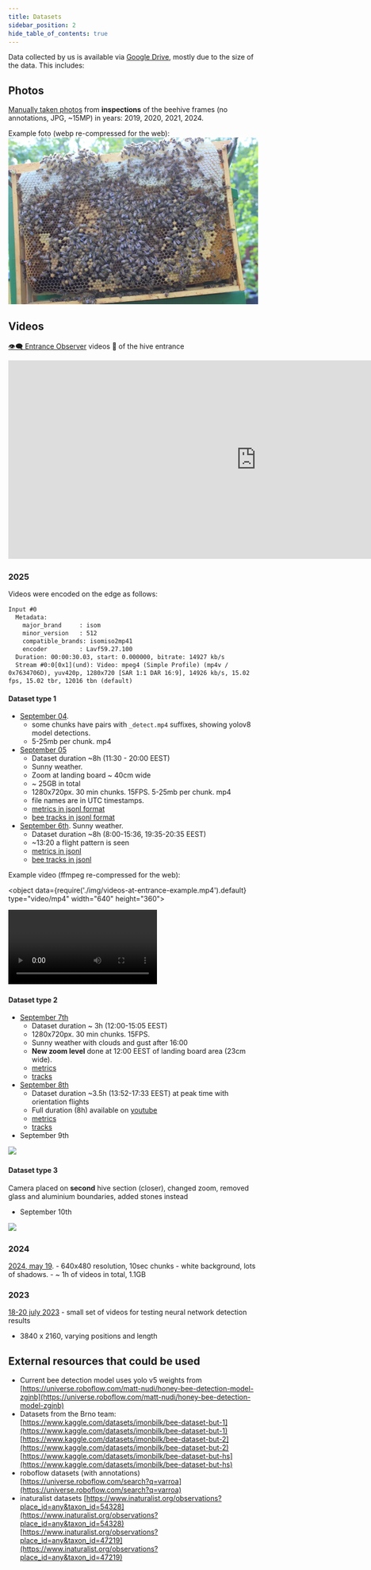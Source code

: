 ```yaml
---
title: Datasets
sidebar_position: 2
hide_table_of_contents: true
---
```

Data collected by us is available via [Google Drive](https://drive.google.com/drive/folders/105PmxDKFUR6NCPLHBkXGdkfcZwWf9ABI?usp=drive_link), mostly due to the size of the data. 
This includes:

## Photos
[Manually taken photos](https://drive.google.com/drive/folders/1exDMgrv8fPcysB4dLQIs-ru7QNW0UPxN?usp=drive_link) from **inspections** of the beehive frames (no annotations, JPG, ~15MP) in years: 2019, 2020, 2021, 2024. 

Example foto (webp re-compressed for the web):
![](img/IMG_4376.webp)

## Videos
[👁️‍🗨️ Entrance Observer](/about/products/entrance_observer/) videos 🎥 of the hive entrance

<iframe width="1000" height="400" src="https://www.youtube.com/embed/oG791JNb1aA" title="YouTube video player" frameborder="0" allow="accelerometer; autoplay; clipboard-write; encrypted-media; gyroscope; picture-in-picture; web-share" referrerpolicy="strict-origin-when-cross-origin" allowfullscreen></iframe>

### 2025

Videos were encoded on the edge as follows:
```
Input #0
  Metadata:
    major_brand     : isom
    minor_version   : 512
    compatible_brands: isomiso2mp41
    encoder         : Lavf59.27.100
  Duration: 00:00:30.03, start: 0.000000, bitrate: 14927 kb/s
  Stream #0:0[0x1](und): Video: mpeg4 (Simple Profile) (mp4v / 0x7634706D), yuv420p, 1280x720 [SAR 1:1 DAR 16:9], 14926 kb/s, 15.02 fps, 15.02 tbr, 12016 tbn (default)
```


#### Dataset type 1
- [September 04](https://drive.google.com/drive/folders/1BY7RrQdQI-6iaSzx4-CVES0kwVlpzX2u?usp=drive_link). 
	- some chunks have pairs with `_detect.mp4` suffixes, showing yolov8 model detections.
	- 5-25mb per chunk. mp4
- [September 05](https://drive.google.com/drive/folders/12oV370f8HqrZsuXUU9mLWeT9NAs8HcO2?usp=drive_link) 
	- Dataset duration ~8h (11:30 - 20:00 EEST)
	- Sunny weather.
	- Zoom at landing board ~ 40cm wide
	- ~ 25GB in total
	- 1280x720px. 30 min chunks. 15FPS. 5-25mb per chunk. mp4
	- file names are in UTC timestamps.
	- [metrics in jsonl format](https://drive.google.com/file/d/18b2aKTxrS1K9YpQciDybXwDlNYuEE4yh/view?usp=drive_link)
	- [bee tracks in jsonl format](https://drive.google.com/file/d/1J6I2KOeUa4dns7OmXidvc6Oqc0VF2goC/view?usp=drive_link)
- [September 6th](https://drive.google.com/drive/folders/1TQxpUFSc13xWLE_0gA4BkzPv8amcFyc-?usp=drive_link). Sunny weather. 
	- Dataset duration ~8h (8:00-15:36, 19:35-20:35 EEST)
	- ~13:20 a flight pattern is seen
	- [metrics in jsonl](https://drive.google.com/file/d/1oHRftj_zvbZXd8vKCcTIg9VRGoslf4vy/view?usp=drive_link)
	- [bee tracks in jsonl](https://drive.google.com/file/d/1SibnVr5I8ifYLJlxiqiWBpNWbBxm7lEl/view?usp=drive_link)

Example video (ffmpeg re-compressed for the web):

<object data={require('./img/videos-at-entrance-example.mp4').default} type="video/mp4" width="640" height="360"></object>

![](img/videos-at-entrance-example.mp4)


#### Dataset type 2
- [September 7th](https://drive.google.com/drive/folders/1E8p_d_rdb_Mq2IjoOyw4OVaWrs37xj2s?usp=drive_link)
	- Dataset duration ~ 3h (12:00-15:05 EEST)
	- 1280x720px. 30 min chunks. 15FPS.  
	- Sunny weather with clouds and gust after 16:00
	- **New zoom level** done at 12:00 EEST of landing board area (23cm wide). 
	- [metrics](https://drive.google.com/file/d/1vzIe7SRJP_jarai9jqNIVPac8l6efrQv/view?usp=drive_link)
	- [tracks](https://drive.google.com/file/d/1ij0A15NC2XDdUy3ghvZ6GYT_458uqzZn/view?usp=drive_link)
- [September 8th](https://drive.google.com/drive/folders/1L25SnvC_IDGOZlkE_vWidIPIKZilKURE?usp=drive_link)
	- Dataset duration ~3.5h (13:52-17:33 EEST) at peak time with orientation flights
	- Full duration (8h) available on [youtube](https://youtu.be/oG791JNb1aA)
	- [metrics](https://drive.google.com/file/d/1Uz0I-nzvRPiNe1QH-PK1XcPpCMrfV2NY/view?usp=drive_link)
	- [tracks](https://drive.google.com/file/d/1o9Z6c7-JunYptKTGUFV7aJqYdjkKKYUr/view?usp=drive_link)
- September 9th


![](img/Screenshot%202025-09-10%20at%2009.27.41.png)

#### Dataset type 3
Camera placed on **second** hive section (closer), changed zoom, removed glass and aluminium boundaries, added stones instead

- September 10th

![](img/Screenshot%202025-09-10%20at%2009.11.23.png)


### 2024
[2024, may 19](https://drive.google.com/drive/folders/1bD9uFYu0c2Y4NfKOqTwB-NGl1ZIwEyI1?usp=drive_link). 
	- 640x480 resolution, 10sec chunks
	- white background, lots of shadows.
	- ~ 1h of videos in total, 1.1GB

### 2023
[18-20 july 2023](https://drive.google.com/drive/folders/1qBWlhLSE0Q4B7cw3E0reS8a0RNKdkSI8?usp=drive_link) - small set of videos for testing neural network detection results
- 3840 x 2160, varying positions and length

## External resources that could be used

- Current bee detection model uses yolo v5 weights from [https://universe.roboflow.com/matt-nudi/honey-bee-detection-model-zgjnb](https://universe.roboflow.com/matt-nudi/honey-bee-detection-model-zgjnb)
- Datasets from the Brno team: [https://www.kaggle.com/datasets/imonbilk/bee-dataset-but-1](https://www.kaggle.com/datasets/imonbilk/bee-dataset-but-1) [https://www.kaggle.com/datasets/imonbilk/bee-dataset-but-2](https://www.kaggle.com/datasets/imonbilk/bee-dataset-but-2) [https://www.kaggle.com/datasets/imonbilk/bee-dataset-but-hs](https://www.kaggle.com/datasets/imonbilk/bee-dataset-but-hs)
- roboflow datasets (with annotations) [https://universe.roboflow.com/search?q=varroa](https://universe.roboflow.com/search?q=varroa)
- inaturalist datasets [https://www.inaturalist.org/observations?place_id=any&taxon_id=54328](https://www.inaturalist.org/observations?place_id=any&taxon_id=54328) [https://www.inaturalist.org/observations?place_id=any&taxon_id=47219](https://www.inaturalist.org/observations?place_id=any&taxon_id=47219)


